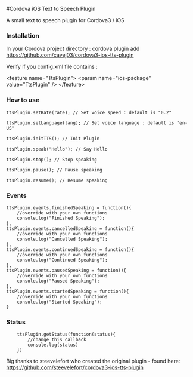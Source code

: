 #Cordova iOS Text to Speech Plugin

A small text to speech plugin for Cordova3 / iOS

### Installation

In your Cordova project directory : 
cordova plugin add https://github.com/cavej03/cordova3-ios-tts-plugin

Verify if you config.xml file contains :

&lt;feature name="TtsPlugin"&gt;
	    &lt;param name="ios-package" value="TtsPlugin" /&gt;
&lt;/feature&gt;

### How to use

    ttsPlugin.setRate(rate); // Set voice speed : default is "0.2"
    
    ttsPlugin.setLanguage(lang); // Set voice language : default is "en-US"
    
    ttsPlugin.initTTS(); // Init Plugin
    
    ttsPlugin.speak("Hello"); // Say Hello
    
    ttsPlugin.stop(); // Stop speaking
    
    ttsPlugin.pause(); // Pause speaking
    
    ttsPlugin.resume(); // Resume speaking


### Events
    ttsPlugin.events.finishedSpeaking = function(){
        //override with your own functions
        console.log("Finished Speaking");
    },
    ttsPlugin.events.cancelledSpeaking = function(){
        //override with your own functions
        console.log("Cancelled Speaking");
    },
    ttsPlugin.events.continuedSpeaking = function(){
        //override with your own functions
        console.log("Continued Speaking");
    },
    ttsPlugin.events.pausedSpeaking = function(){
        //override with your own functions
        console.log("Paused Speaking");
    },
    ttsPlugin.events.startedSpeaking = function(){
        //override with your own functions
        console.log("Started Speaking");
    }

### Status
		ttsPlugin.getStatus(function(status){
			//change this callback
			console.log(status)
		})

Big thanks to steevelefort who created the original plugin - found here: 
https://github.com/steevelefort/cordova3-ios-tts-plugin

